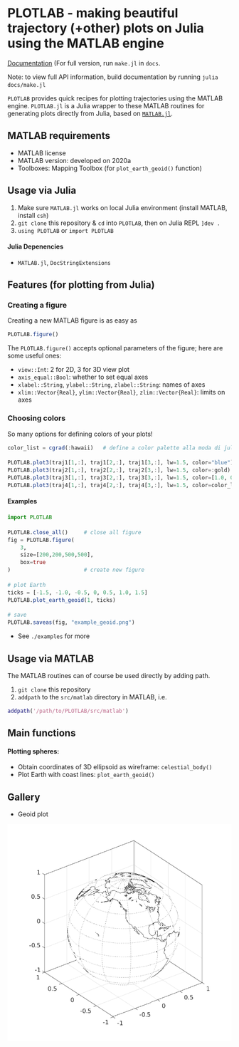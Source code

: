 # PLOTLAB - making beautiful trajectory (+other) plots on Julia using the MATLAB engine

[Documentation](https://yuricst.github.io/PLOTLAB/) (For full version, run `make.jl` in `docs`.

Note: to view full API information, build documentation by running `julia docs/make.jl`


`PLOTLAB` provides quick recipes for plotting trajectories using the MATLAB engine.
`PLOTLAB.jl` is a Julia wrapper to these MATLAB routines for generating plots directly from Julia, based on [`MATLAB.jl`](https://github.com/JuliaInterop/MATLAB.jl).


## MATLAB requirements

- MATLAB license
- MATLAB version: developed on 2020a
- Toolboxes: Mapping Toolbox (for `plot_earth_geoid()` function)

## Usage via Julia

1. Make sure `MATLAB.jl` works on local Julia environment (install MATLAB, install `csh`)
2. `git clone` this repository & `cd` into `PLOTLAB`, then on Julia REPL `]dev .`
3. `using PLOTLAB` or `import PLOTLAB`

#### Julia Depenencies
- `MATLAB.jl`, `DocStringExtensions`


## Features (for plotting from Julia)

### Creating a figure

Creating a new MATLAB figure is as easy as

```julia
PLOTLAB.figure()
```

The `PLOTLAB.figure()` accepts optional parameters of the figure; here are some useful ones:

- `view::Int`: 2 for 2D, 3 for 3D view plot
- `axis_equal::Bool`: whether to set equal axes
- `xlabel::String`, `ylabel::String`, `zlabel::String`: names of axes
- `xlim::Vector{Real}`, `ylim::Vector{Real}`, `zlim::Vector{Real}`: limits on axes


### Choosing colors

So many options for defining colors of your plots!

```julia
color_list = cgrad(:hawaii)   # define a color palette alla moda di julia's plots

PLOTLAB.plot3(traj1[1,:], traj1[2,:], traj1[3,:], lw=1.5, color="blue")           # MATLAB color names
PLOTLAB.plot3(traj2[1,:], traj2[2,:], traj2[3,:], lw=1.5, color=:gold)            # Julia color symbol
PLOTLAB.plot3(traj3[1,:], traj3[2,:], traj3[3,:], lw=1.5, color=[1.0, 0.0, 0.0])  # vector [r,g,b]
PLOTLAB.plot3(traj4[1,:], traj4[2,:], traj4[3,:], lw=1.5, color=color_list[1])    # color object
```


#### Examples

```julia
import PLOTLAB

PLOTLAB.close_all()     # close all figure
fig = PLOTLAB.figure(
	3,
	size=[200,200,500,500],
	box=true
)                       # create new figure

# plot Earth
ticks = [-1.5, -1.0, -0.5, 0, 0.5, 1.0, 1.5]
PLOTLAB.plot_earth_geoid(1, ticks)

# save
PLOTLAB.saveas(fig, "example_geoid.png")
```

- See `./examples` for more

## Usage via MATLAB

The MATLAB routines can of course be used directly by adding path.

1. `git clone` this repository
2. `addpath` to the `src/matlab` directory in MATLAB, i.e.

```matlab
addpath('/path/to/PLOTLAB/src/matlab')
```


## Main functions

#### Plotting spheres:

- Obtain coordinates of 3D ellipsoid as wireframe: `celestial_body()`
- Plot Earth with coast lines: `plot_earth_geoid()`


## Gallery

- Geoid plot

<p align="center">
    <img src="./examples/example_geoid.png" width="550" title="example_geoid">
</p>
